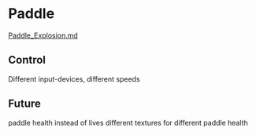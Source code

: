 # Paddle

[Paddle_Explosion.md](Paddle-Explosion.md)

## Control

Different input-devices, different speeds

## Future

paddle health instead of lives
different textures for different paddle health
